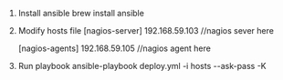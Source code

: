 1. Install ansible
	brew install ansible
2. Modify hosts file
	[nagios-server]
	192.168.59.103 //nagios sever here

	[nagios-agents]
	192.168.59.105 //nagios agent here
3. Run playbook
	ansible-playbook deploy.yml -i hosts --ask-pass -K	